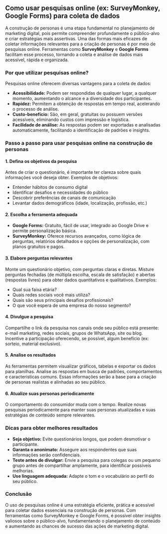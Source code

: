 
## Como usar pesquisas online (ex: SurveyMonkey, Google Forms) para coleta de dados

A construção de personas é uma etapa fundamental no planejamento de marketing digital, pois permite compreender profundamente o público-alvo e criar estratégias mais assertivas. Uma das formas mais eficazes de coletar informações relevantes para a criação de personas é por meio de pesquisas online. Ferramentas como **SurveyMonkey** e **Google Forms** facilitam esse processo, tornando a coleta e análise de dados mais acessível, rápida e organizada.

### Por que utilizar pesquisas online?

Pesquisas online oferecem diversas vantagens para a coleta de dados:

- **Acessibilidade:** Podem ser respondidas de qualquer lugar, a qualquer momento, aumentando o alcance e a diversidade dos participantes.
- **Rapidez:** Permitem a obtenção de respostas em tempo real, acelerando o processo de análise.
- **Custo-benefício:** São, em geral, gratuitas ou possuem versões acessíveis, eliminando custos com impressão e logística.
- **Facilidade de análise:** As respostas podem ser exportadas e analisadas automaticamente, facilitando a identificação de padrões e insights.

### Passo a passo para usar pesquisas online na construção de personas

#### 1. Defina os objetivos da pesquisa

Antes de criar o questionário, é importante ter clareza sobre quais informações você deseja obter. Exemplos de objetivos:

- Entender hábitos de consumo digital
- Identificar desafios e necessidades do público
- Descobrir preferências de canais de comunicação
- Levantar dados demográficos (idade, localização, profissão, etc.)

#### 2. Escolha a ferramenta adequada

- **Google Forms:** Gratuito, fácil de usar, integrado ao Google Drive e permite personalização básica.
- **SurveyMonkey:** Oferece recursos avançados, como lógica de perguntas, relatórios detalhados e opções de personalização, com planos gratuitos e pagos.

#### 3. Elabore perguntas relevantes

Monte um questionário objetivo, com perguntas claras e diretas. Misture perguntas fechadas (de múltipla escolha, escala de satisfação) e abertas (respostas livres) para obter dados quantitativos e qualitativos. Exemplos:

- Qual sua faixa etária?
- Quais redes sociais você mais utiliza?
- Quais são seus principais desafios profissionais?
- O que você espera de uma empresa do nosso segmento?

#### 4. Divulgue a pesquisa

Compartilhe o link da pesquisa nos canais onde seu público está presente: e-mail marketing, redes sociais, grupos de WhatsApp, site ou blog. Incentive a participação oferecendo, se possível, algum benefício (ex: sorteio, material exclusivo).

#### 5. Analise os resultados

As ferramentas permitem visualizar gráficos, tabelas e exportar os dados para planilhas. Analise as respostas em busca de padrões, comportamentos e características comuns. Essas informações serão a base para a criação de personas realistas e alinhadas ao seu público.

#### 6. Atualize suas personas periodicamente

O comportamento do consumidor muda com o tempo. Realize novas pesquisas periodicamente para manter suas personas atualizadas e suas estratégias de conteúdo sempre relevantes.

### Dicas para obter melhores resultados

- **Seja objetivo:** Evite questionários longos, que podem desmotivar o participante.
- **Garanta o anonimato:** Assegure aos respondentes que suas informações serão confidenciais.
- **Teste antes de divulgar:** Envie a pesquisa para colegas ou um pequeno grupo antes de compartilhar amplamente, para identificar possíveis melhorias.
- **Use linguagem adequada:** Adapte o tom e o vocabulário ao perfil do seu público.

### Conclusão

O uso de pesquisas online é uma estratégia eficiente, prática e acessível para coletar dados essenciais na construção de personas. Com ferramentas como SurveyMonkey e Google Forms, é possível obter insights valiosos sobre o público-alvo, fundamentando o planejamento de conteúdo e aumentando as chances de sucesso das ações de marketing digital.
```
